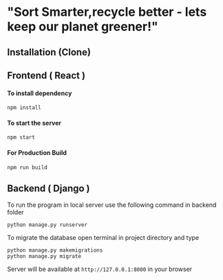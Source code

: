 # "Sort Smarter,recycle better - lets keep our planet greener!"

## Installation (Clone)

## Frontend ( React )

#### To install dependency

```
npm install
```

#### To start the server

```
npm start
```

#### For Production Build

```
npm run build
```

## Backend ( Django )

To run the program in local server use the following command in backend folder

```
python manage.py runserver
```

To migrate the database open terminal in project directory and type

```
python manage.py makemigrations
python manage.py migrate
```

Server will be available at `http://127.0.0.1:8000` in your browser
